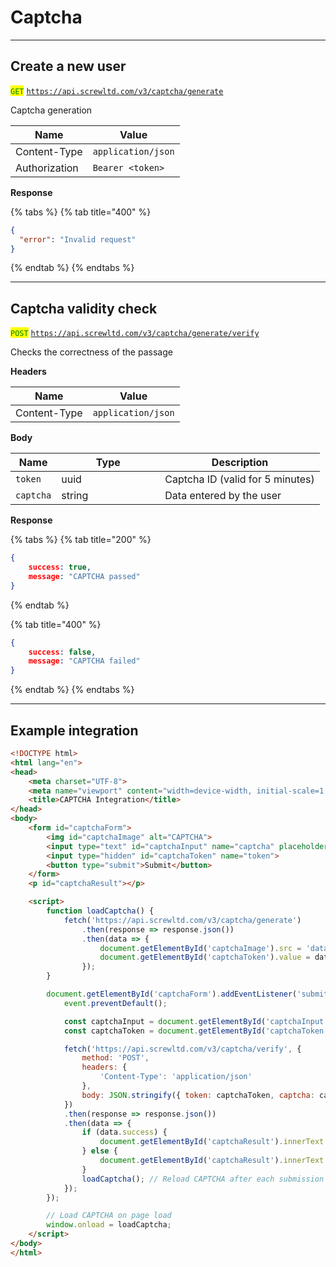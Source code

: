 # Captcha

***

## Create a new user

<mark style="color:green;">`GET`</mark> [`https://api.screwltd.com/v3/captcha/generate`](https://api.screwltd.com/v3/captcha/generate)

Captcha generation

| Name          | Value              |
| ------------- | ------------------ |
| Content-Type  | `application/json` |
| Authorization | `Bearer <token>`   |

**Response**

{% tabs %}
{% tab title="400" %}
```json
{
  "error": "Invalid request"
}
```
{% endtab %}
{% endtabs %}

***

## Captcha validity check

<mark style="color:green;">`POST`</mark> [`https://api.screwltd.com/v3/captcha/generate/verify`](https://api.screwltd.com/v3/captcha/generate/verify)

Checks the correctness of the passage

**Headers**

| Name         | Value              |
| ------------ | ------------------ |
| Content-Type | `application/json` |

**Body**

<table><thead><tr><th>Name</th><th width="150">Type</th><th>Description</th></tr></thead><tbody><tr><td><code>token</code></td><td>uuid</td><td>Captcha ID (valid for 5 minutes)</td></tr><tr><td><code>captcha</code></td><td>string</td><td>Data entered by the user</td></tr></tbody></table>

**Response**

{% tabs %}
{% tab title="200" %}
```json
{
    success: true, 
    message: "CAPTCHA passed"
}
```
{% endtab %}

{% tab title="400" %}
```json
{
    success: false, 
    message: "CAPTCHA failed"
}
```
{% endtab %}
{% endtabs %}

***

## Example integration

```html
<!DOCTYPE html>
<html lang="en">
<head>
    <meta charset="UTF-8">
    <meta name="viewport" content="width=device-width, initial-scale=1.0">
    <title>CAPTCHA Integration</title>
</head>
<body>
    <form id="captchaForm">
        <img id="captchaImage" alt="CAPTCHA">
        <input type="text" id="captchaInput" name="captcha" placeholder="Enter CAPTCHA">
        <input type="hidden" id="captchaToken" name="token">
        <button type="submit">Submit</button>
    </form>
    <p id="captchaResult"></p>

    <script>
        function loadCaptcha() {
            fetch('https://api.screwltd.com/v3/captcha/generate')
                .then(response => response.json())
                .then(data => {
                    document.getElementById('captchaImage').src = 'data:image/svg+xml;base64,' + btoa(data.captcha);
                    document.getElementById('captchaToken').value = data.token;
                });
        }

        document.getElementById('captchaForm').addEventListener('submit', function(event) {
            event.preventDefault();

            const captchaInput = document.getElementById('captchaInput').value;
            const captchaToken = document.getElementById('captchaToken').value;

            fetch('https://api.screwltd.com/v3/captcha/verify', {
                method: 'POST',
                headers: {
                    'Content-Type': 'application/json'
                },
                body: JSON.stringify({ token: captchaToken, captcha: captchaInput })
            })
            .then(response => response.json())
            .then(data => {
                if (data.success) {
                    document.getElementById('captchaResult').innerText = 'CAPTCHA passed';
                } else {
                    document.getElementById('captchaResult').innerText = 'CAPTCHA failed';
                }
                loadCaptcha(); // Reload CAPTCHA after each submission
            });
        });

        // Load CAPTCHA on page load
        window.onload = loadCaptcha;
    </script>
</body>
</html>
```
